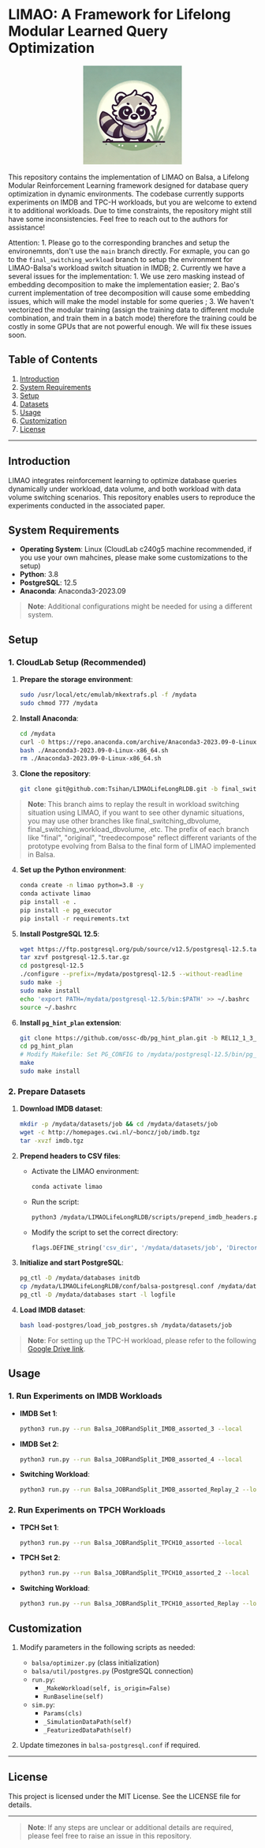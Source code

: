 
# LIMAO: A Framework for Lifelong Modular Learned Query Optimization
<p align="center">
    <img src="assets/LIMAO_icon.png" width="200"/>
<p>
This repository contains the implementation of LIMAO on Balsa, a Lifelong Modular Reinforcement Learning framework designed for database query optimization in dynamic environments. The codebase currently supports experiments on IMDB and TPC-H workloads, but you are welcome to extend it to additional workloads. Due to time constraints, the repository might still have some inconsistencies. Feel free to reach out to the authors for assistance!

Attention: 1. Please go to the corresponding branches and setup the environemnts, don't use the `main` branch directly. For exmaple, you can go to the `final_switching_workload` branch to setup the environment for LIMAO-Balsa's workload switch situation in IMDB; 2. Currently we have a several issues for the implementation: 1. We use zero masking instead of embedding decomposition to make the implementation easier; 2. Bao's current implementation of tree decomposition will cause some embedding issues, which will make the model instable for some queries ; 3. We haven't vectorized the modular training (assign the training data to different module combination, and train them in a batch mode) therefore the training could be costly in some GPUs that are not powerful enough. We will fix these issues soon.

## Table of Contents
1. [Introduction](#introduction)
2. [System Requirements](#system-requirements)
3. [Setup](#setup)
4. [Datasets](#datasets)
5. [Usage](#usage)
6. [Customization](#customization)
7. [License](#license)

---

## Introduction

LIMAO integrates reinforcement learning to optimize database queries dynamically under workload, data volume, and both workload with data volume switching scenarios. This repository enables users to reproduce the experiments conducted in the associated paper.

## System Requirements

- **Operating System**: Linux (CloudLab c240g5 machine recommended, if you use your own mahcines, please make some customizations to the setup)
- **Python**: 3.8
- **PostgreSQL**: 12.5
- **Anaconda**: Anaconda3-2023.09

> **Note**: Additional configurations might be needed for using a different system.

## Setup

### 1. CloudLab Setup (Recommended)

1. **Prepare the storage environment**:
   ```bash
   sudo /usr/local/etc/emulab/mkextrafs.pl -f /mydata
   sudo chmod 777 /mydata
   ```
2. **Install Anaconda**:
   ```bash
   cd /mydata
   curl -O https://repo.anaconda.com/archive/Anaconda3-2023.09-0-Linux-x86_64.sh
   bash ./Anaconda3-2023.09-0-Linux-x86_64.sh
   rm ./Anaconda3-2023.09-0-Linux-x86_64.sh
   ```

3. **Clone the repository**:

   ```bash
   git clone git@github.com:Tsihan/LIMAOLifeLongRLDB.git -b final_switching_workload
   ```

> **Note**: This branch aims to replay the result in workload switching situation using LIMAO, if you want to see other dynamic situations, you may use other branches like final_switching_dbvolume, final_switching_workload_dbvolume, .etc. The prefix of each branch like "final", "original", "treedecompose" reflect different variants of the prototype evolving from Balsa to the final form of LIMAO implemented in Balsa.
4. **Set up the Python environment**:
   ```bash
   conda create -n limao python=3.8 -y
   conda activate limao
   pip install -e .
   pip install -e pg_executor
   pip install -r requirements.txt
   ```

5. **Install PostgreSQL 12.5**:
   ```bash
   wget https://ftp.postgresql.org/pub/source/v12.5/postgresql-12.5.tar.gz
   tar xzvf postgresql-12.5.tar.gz
   cd postgresql-12.5
   ./configure --prefix=/mydata/postgresql-12.5 --without-readline
   sudo make -j
   sudo make install
   echo 'export PATH=/mydata/postgresql-12.5/bin:$PATH' >> ~/.bashrc
   source ~/.bashrc
   ```

6. **Install `pg_hint_plan` extension**:
   ```bash
   git clone https://github.com/ossc-db/pg_hint_plan.git -b REL12_1_3_7
   cd pg_hint_plan
   # Modify Makefile: Set PG_CONFIG to /mydata/postgresql-12.5/bin/pg_config
   make
   sudo make install
   ```

### 2. Prepare Datasets

1. **Download IMDB dataset**:
   ```bash
   mkdir -p /mydata/datasets/job && cd /mydata/datasets/job
   wget -c http://homepages.cwi.nl/~boncz/job/imdb.tgz
   tar -xvzf imdb.tgz
   ```

2. **Prepend headers to CSV files**:
   - Activate the LIMAO environment:
     ```bash
     conda activate limao
     ```
   - Run the script:
     ```bash
     python3 /mydata/LIMAOLifeLongRLDB/scripts/prepend_imdb_headers.py
     ```
   - Modify the script to set the correct directory:
     ```python
     flags.DEFINE_string('csv_dir', '/mydata/datasets/job', 'Directory to IMDB CSVs.')
     ```

3. **Initialize and start PostgreSQL**:
   ```bash
   pg_ctl -D /mydata/databases initdb
   cp /mydata/LIMAOLifeLongRLDB/conf/balsa-postgresql.conf /mydata/databases/postgresql.conf
   pg_ctl -D /mydata/databases start -l logfile
   ```

4. **Load IMDB dataset**:
   ```bash
   bash load-postgres/load_job_postgres.sh /mydata/datasets/job
   ```

> **Note**: For setting up the TPC-H workload, please refer to the following [Google Drive link](https://drive.google.com/drive/folders/1xoOIbTmW1IV6pr4QFruuKI6NGyiM3xTg?usp=drive_link).

## Usage

### 1. Run Experiments on IMDB Workloads

- **IMDB Set 1**:
  ```bash
  python3 run.py --run Balsa_JOBRandSplit_IMDB_assorted_3 --local
  ```
- **IMDB Set 2**:
  ```bash
  python3 run.py --run Balsa_JOBRandSplit_IMDB_assorted_4 --local
  ```
- **Switching Workload**:
  ```bash
  python3 run.py --run Balsa_JOBRandSplit_IMDB_assorted_Replay_2 --local
  ```

### 2. Run Experiments on TPCH Workloads

- **TPCH Set 1**:
  ```bash
  python3 run.py --run Balsa_JOBRandSplit_TPCH10_assorted --local
  ```
- **TPCH Set 2**:
  ```bash
  python3 run.py --run Balsa_JOBRandSplit_TPCH10_assorted_2 --local
  ```
- **Switching Workload**:
  ```bash
  python3 run.py --run Balsa_JOBRandSplit_TPCH10_assorted_Replay --local
  ```

## Customization

1. Modify parameters in the following scripts as needed:
   - `balsa/optimizer.py` (class initialization)
   - `balsa/util/postgres.py` (PostgreSQL connection)
   - `run.py`:
     - `_MakeWorkload(self, is_origin=False)`
     - `RunBaseline(self)`
   - `sim.py`:
     - `Params(cls)`
     - `_SimulationDataPath(self)`
     - `_FeaturizedDataPath(self)`

2. Update timezones in `balsa-postgresql.conf` if required.

---

## License

This project is licensed under the MIT License. See the LICENSE file for details.

---

> **Note**: If any steps are unclear or additional details are required, please feel free to raise an issue in this repository.

